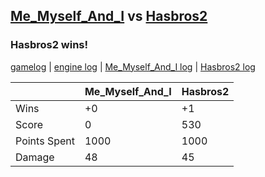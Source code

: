 ## [Me_Myself_And_I](<../../Me_Myself_And_I/README.md>) vs [Hasbros2](<../../Hasbros2/README.md>)
### Hasbros2 wins!

[gamelog](<gamelog.json>) | [engine log](<engine>) | [Me_Myself_And_I log](<Me_Myself_And_I>) | [Hasbros2 log](<Hasbros2>)

|              | Me_Myself_And_I | Hasbros2 |
| ------------ | --------------- | -------- |
| Wins         |              +0 |       +1 |
| Score        |               0 |      530 |
| Points Spent |            1000 |     1000 |
| Damage       |              48 |       45 |
